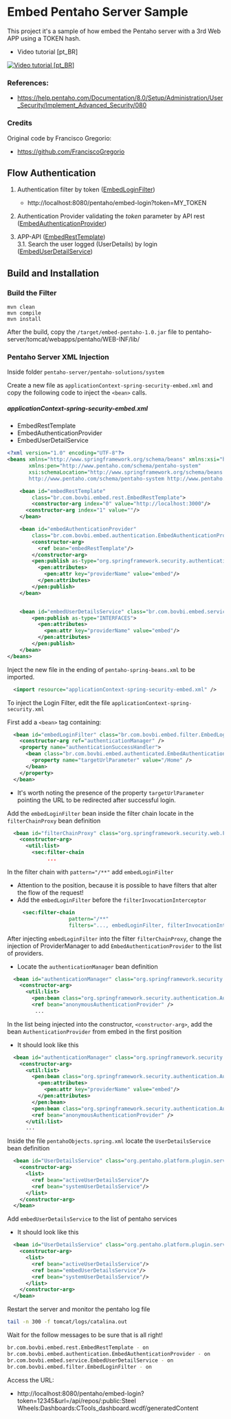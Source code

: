 # Embed Pentaho Server Sample

This project it's a sample of how embed the Pentaho server with a 3rd Web APP using a TOKEN hash.

- Video tutorial [pt_BR]

[![Video tutorial [pt_BR]](https://img.youtube.com/vi/2dpNhCOVt7A/0.jpg)](https://www.youtube.com/watch?v=2dpNhCOVt7A)


### References:
* https://help.pentaho.com/Documentation/8.0/Setup/Administration/User_Security/Implement_Advanced_Security/080

### Credits

Original code by Francisco Gregorio:
* https://github.com/FranciscoGregorio


## Flow Authentication
1. Authentication filter by token ([EmbedLoginFilter](src/main/java/br/com/bovbi/embed/filter/EmbedLoginFilter.java))
    - http://localhost:8080/pentaho/embed-login?token=MY_TOKEN
2. Authentication Provider validating the *token* parameter by API rest ([EmbedAuthenticationProvider](src/main/java/br/com/bovbi/embed/authentication/EmbedAuthenticationProvider.java))  

3. APP-API ([EmbedRestTemplate](src/main/java/br/com/bovbi/embed/rest/EmbedRestTemplate.java))  
3.1. Search the user logged (UserDetails) by login ([EmbedUserDetailService](src/main/java/br/com/bovbi/embed/service/EmbedUserDetailService.java))

## Build and Installation

### Build the Filter

```
mvn clean 
mvn compile
mvn install
```

After the build, copy the `/target/embed-pentaho-1.0.jar` file to pentaho-server/tomcat/webapps/pentaho/WEB-INF/lib/

### Pentaho Server XML Injection

Inside folder `pentaho-server/pentaho-solutions/system`  

Create a new file as `applicationContext-spring-security-embed.xml` and copy the following code to inject the `<bean>` calls.  

##### applicationContext-spring-security-embed.xml 
- EmbedRestTemplate 
- EmbedAuthenticationProvider 
- EmbedUserDetailService
  
````xml
<?xml version="1.0" encoding="UTF-8"?>
<beans xmlns="http://www.springframework.org/schema/beans" xmlns:xsi="http://www.w3.org/2001/XMLSchema-instance"
       xmlns:pen="http://www.pentaho.com/schema/pentaho-system"
       xsi:schemaLocation="http://www.springframework.org/schema/beans http://www.springframework.org/schema/beans/spring-beans-4.3.xsd
       http://www.pentaho.com/schema/pentaho-system http://www.pentaho.com/schema/pentaho-system.xsd" default-lazy-init="true">

	<bean id="embedRestTemplate"
		class="br.com.bovbi.embed.rest.EmbedRestTemplate">
   		<constructor-arg index="0" value="http://localhost:3000"/> 
      <constructor-arg index="1" value=""/>
	</bean>

	<bean id="embedAuthenticationProvider"
		class="br.com.bovbi.embed.authentication.EmbedAuthenticationProvider">
	    <constructor-arg>
	      <ref bean="embedRestTemplate"/>
	    </constructor-arg>		
		<pen:publish as-type="org.springframework.security.authentication.AuthenticationProvider">
	      <pen:attributes>
	        <pen:attr key="providerName" value="embed"/>
	      </pen:attributes>
	    </pen:publish>
	</bean>


	<bean id="embedUserDetailsService" class="br.com.bovbi.embed.service.EmbedUserDetailService">
		<pen:publish as-type="INTERFACES">
	      <pen:attributes>
	        <pen:attr key="providerName" value="embed"/>
	      </pen:attributes>
	    </pen:publish>
	</bean>
</beans>
````

Inject the new file in the ending of `pentaho-spring-beans.xml` to be imported.

````xml
  <import resource="applicationContext-spring-security-embed.xml" />
````

To inject the Login Filter, edit the file `applicationContext-spring-security.xml`

First add a `<bean>` tag containing:

````xml
  <bean id="embedLoginFilter" class="br.com.bovbi.embed.filter.EmbedLoginFilter">
    <constructor-arg ref="authenticationManager" />
    <property name="authenticationSuccessHandler">
      <bean class="br.com.bovbi.embed.authenticated.EmbedAuthenticationSuccessHandler">
        <property name="targetUrlParameter" value="/Home" />
      </bean>
    </property>
  </bean>
````

* It's worth noting the presence of the property `targetUrlParameter` pointing the URL to be redirected after successful login.

Add the `embedLoginFilter` bean inside the filter chain locate in the `filterChainProxy` bean definition

````xml
  <bean id="filterChainProxy" class="org.springframework.security.web.FilterChainProxy">
    <constructor-arg>
      <util:list>
        <sec:filter-chain
             ...
````  

In the filter chain with `pattern="/**"` add `embedLoginFilter`
- Attention to the position, because it is possible to have filters that alter the flow of the request!
- Add the `embedLoginFilter` before the `filterInvocationInterceptor`

````xml
     <sec:filter-chain
                    pattern="/**" 
                    filters="..., embedLoginFilter, filterInvocationInterceptor" />
````

After injecting `embedLoginFilter` into the filter `filterChainProxy`, change the injection of ProviderManager to add `EmbedAuthenticationProvider` to the list of providers.
- Locate the `authenticationManager` bean definition

````xml
  <bean id="authenticationManager" class="org.springframework.security.authentication.ProviderManager">
    <constructor-arg>
      <util:list>
        <pen:bean class="org.springframework.security.authentication.AuthenticationProvider"/>
        <ref bean="anonymousAuthenticationProvider" /> 
         ...
````

In the list being injected into the constructor, `<constructor-arg>`, add the bean `AuthenticationProvider` from embed in the first position
- It should look like this
````xml
  <bean id="authenticationManager" class="org.springframework.security.authentication.ProviderManager">
    <constructor-arg>
      <util:list>
        <pen:bean class="org.springframework.security.authentication.AuthenticationProvider">
          <pen:attributes>
            <pen:attr key="providerName" value="embed"/>
          </pen:attributes>
        </pen:bean>
        <pen:bean class="org.springframework.security.authentication.AuthenticationProvider"/>
        <ref bean="anonymousAuthenticationProvider" /> 
      </util:list>
      ...
````

Inside the file `pentahoObjects.spring.xml` locate the `UserDetailsService` bean definition

````xml
  <bean id="UserDetailsService" class="org.pentaho.platform.plugin.services.security.userrole.ChainedUserDetailsService">
    <constructor-arg>
      <list>
        <ref bean="activeUserDetailsService"/>
        <ref bean="systemUserDetailsService"/>
      </list>
    </constructor-arg>
  </bean>
````
Add `embedUserDetailsService` to the list of pentaho services
- It should look like this 
```xml
  <bean id="UserDetailsService" class="org.pentaho.platform.plugin.services.security.userrole.ChainedUserDetailsService">
    <constructor-arg>
      <list>
        <ref bean="activeUserDetailsService"/>
        <ref bean="embedUserDetailsService"/>
        <ref bean="systemUserDetailsService"/>
      </list>
    </constructor-arg>
  </bean>
```

Restart the server and monitor the pentaho log file 

```bash
tail -n 300 -f tomcat/logs/catalina.out 
```

Wait for the follow messages to be sure that is all right!

```bash
br.com.bovbi.embed.rest.EmbedRestTemplate - on
br.com.bovbi.embed.authentication.EmbedAuthenticationProvider - on
br.com.bovbi.embed.service.EmbedUserDetailService - on
br.com.bovbi.embed.filter.EmbedLoginFilter - on
```

Access the URL:
* http://localhost:8080/pentaho/embed-login?token=12345&url=/api/repos/:public:Steel Wheels:Dashboards:CTools_dashboard.wcdf/generatedContent